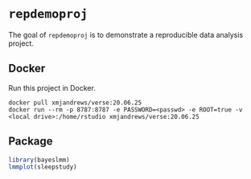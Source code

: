 
<!-- README.md is generated from README.Rmd. Please edit that file -->

# `repdemoproj`

<!-- badges: start -->

<!-- badges: end -->

The goal of `repdemoproj` is to demonstrate a reproducible data analysis
project.

## Docker

Run this project in Docker.

    docker pull xmjandrews/verse:20.06.25
    docker run --rm -p 8787:8787 -e PASSWORD=<passwd> -e ROOT=true -v <local drive>:/home/rstudio xmjandrews/verse:20.06.25

## Package

``` r
library(bayeslmm)
lmmplot(sleepstudy)
```
